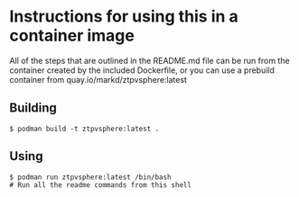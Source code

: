 # Instructions for using this in a container image

All of the steps that are outlined in the README.md file can be run from the container created by the included Dockerfile, or you can use a prebuild container from quay.io/markd/ztpvsphere:latest

## Building

```shell
$ podman build -t ztpvsphere:latest .
```

## Using

```shell
$ podman run ztpvsphere:latest /bin/bash
# Run all the readme commands from this shell
```